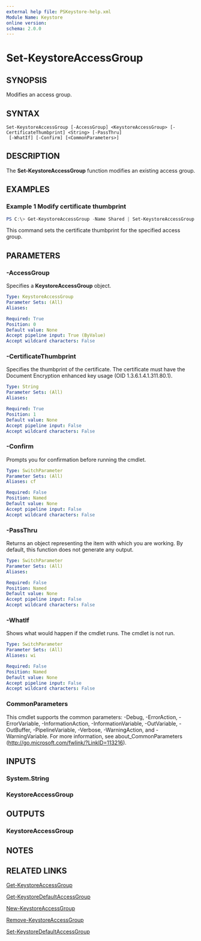 ```yaml
---
external help file: PSKeystore-help.xml
Module Name: Keystore
online version:
schema: 2.0.0
---
```


# Set-KeystoreAccessGroup

## SYNOPSIS
Modifies an access group.

## SYNTAX

```
Set-KeystoreAccessGroup [-AccessGroup] <KeystoreAccessGroup> [-CertificateThumbprint] <String> [-PassThru]
 [-WhatIf] [-Confirm] [<CommonParameters>]
```

## DESCRIPTION
The **Set-KeystoreAccessGroup** function modifies an existing access group.

## EXAMPLES

### Example 1 Modify certificate thumbprint
```powershell
PS C:\> Get-KeystoreAccessGroup -Name Shared | Set-KeystoreAccessGroup -CertificateThumbprint 26B2A36D6BFB71B88503C5F78BEC25985DDB9702
```

This command sets the certificate thumbprint for the specified access group.

## PARAMETERS

### -AccessGroup
Specifies a **KeystoreAccessGroup** object.

```yaml
Type: KeystoreAccessGroup
Parameter Sets: (All)
Aliases:

Required: True
Position: 0
Default value: None
Accept pipeline input: True (ByValue)
Accept wildcard characters: False
```

### -CertificateThumbprint
Specifies the thumbprint of the certificate. The certificate must have the Document Encryption enhanced key usage (OID 1.3.6.1.4.1.311.80.1).


```yaml
Type: String
Parameter Sets: (All)
Aliases:

Required: True
Position: 1
Default value: None
Accept pipeline input: False
Accept wildcard characters: False
```

### -Confirm
Prompts you for confirmation before running the cmdlet.

```yaml
Type: SwitchParameter
Parameter Sets: (All)
Aliases: cf

Required: False
Position: Named
Default value: None
Accept pipeline input: False
Accept wildcard characters: False
```

### -PassThru
Returns an object representing the item with which you are working. By default, this function does not generate any output.

```yaml
Type: SwitchParameter
Parameter Sets: (All)
Aliases:

Required: False
Position: Named
Default value: None
Accept pipeline input: False
Accept wildcard characters: False
```

### -WhatIf
Shows what would happen if the cmdlet runs.
The cmdlet is not run.

```yaml
Type: SwitchParameter
Parameter Sets: (All)
Aliases: wi

Required: False
Position: Named
Default value: None
Accept pipeline input: False
Accept wildcard characters: False
```

### CommonParameters
This cmdlet supports the common parameters: -Debug, -ErrorAction, -ErrorVariable, -InformationAction, -InformationVariable, -OutVariable, -OutBuffer, -PipelineVariable, -Verbose, -WarningAction, and -WarningVariable. For more information, see about_CommonParameters (http://go.microsoft.com/fwlink/?LinkID=113216).

## INPUTS

### System.String

### KeystoreAccessGroup

## OUTPUTS

### KeystoreAccessGroup

## NOTES

## RELATED LINKS

[Get-KeystoreAccessGroup](./Get-KeystoreAccessGroup.md)

[Get-KeystoreDefaultAccessGroup](./Get-KeystoreDefaultAccessGroup.md)

[New-KeystoreAccessGroup](./New-KeystoreAccessGroup.md)

[Remove-KeystoreAccessGroup](./Remove-KeystoreAccessGroup.md)

[Set-KeystoreDefaultAccessGroup](./Set-KeystoreDefaultAccessGroup.md)
